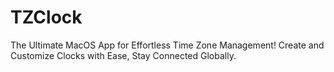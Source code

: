 # TZClock

The Ultimate MacOS App for Effortless Time Zone Management! Create and Customize Clocks with Ease, Stay Connected Globally.

